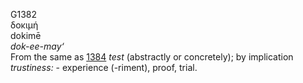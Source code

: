 G1382  
δοκιμή  
dokimē  
*dok-ee-may‘*  
From the same as [1384](g1384) *test* (abstractly or concretely); by
implication *trustiness:* - experience (-riment), proof, trial.  
